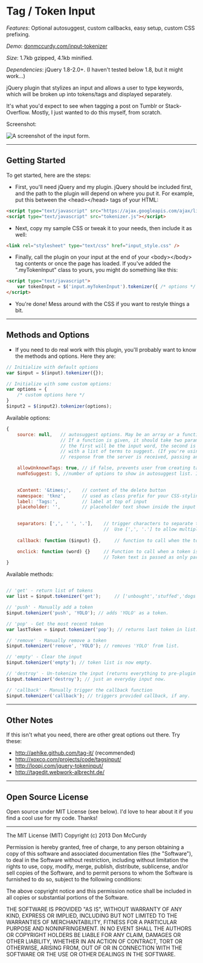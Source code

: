Tag / Token Input
===============

*Features*: Optional autosuggest, custom callbacks, easy setup, custom CSS prefixing.

*Demo*: [donmccurdy.com/input-tokenizer](https://www.donmccurdy.com/input-tokenizer/)

*Size*: 1.7kb gzipped, 4.1kb minified.

*Dependencies*: jQuery 1.8-2.0+. (I haven't tested below 1.8, but it might work...)

jQuery plugin that stylizes an input and allows a user to type keywords, which will be 
broken up into tokens/tags and displayed separately. 

It's what you'd expect to see when tagging a post on Tumblr or Stack-Overflow. Mostly, I 
just wanted to do this myself, from scratch.

Screenshot:

![A screenshot of the input form.](https://dl.dropboxusercontent.com/u/42869844/LTS/InputTokenizer%20v2.png)

- - -

## Getting Started

To get started, here are the steps:

* First, you'll need jQuery and my plugin. jQuery should be included first, 
and the path to the plugin will depend on where you put it. 
For example, put this between the \<head\>\</head\> tags of your HTML:

```html
<script type="text/javascript" src="https://ajax.googleapis.com/ajax/libs/jquery/1.9.1/jquery.min.js" ></script>
<script type="text/javascript" src="tokenizer.js"></script>
```

* Next, copy my sample CSS or tweak it to your needs, then include it as well:

```html
<link rel="stylesheet" type="text/css" href="input_style.css" />
```

* Finally, call the plugin on your input at the end of your \<body\>\</body\> tag 
contents or once the page has loaded. If you've added the ".myTokenInput" class 
to yours, you might do something like this:

```html
<script type="text/javascript">
	var tokenInput = $('input.myTokenInput').tokenizer({ /* options */ });
</script>
```

* You're done! Mess around with the CSS if you want to restyle things a bit.

- - -

## Methods and Options

* If you need to do real work with this plugin, you'll probably want to know the 
methods and options. Here they are:

```javascript
// Initialize with default options
var $input = $(input).tokenizer({});

// Initialize with some custom options:
var options = {
	/* custom options here */
}
$input2 = $(input2).tokenizer(options);

```

Available options:

```javascript
{
	source: null, 	// autosuggest options. May be an array or a function.
					// If a function is given, it should take two parameters: 
					// the first will be the input word, the second is a function which should be called
					// with a list of terms to suggest. (If you're using Ajax, call this function after your 
					// response from the server is received, passing an array as the only parameter.)

	allowUnknownTags: true, // if false, prevents user from creating tags not on the autosuggest list
	numToSuggest: 5, //number of options to show in autosuggest list. If 0, all results are shown.
	

	xContent: '&times;', 	// content of the delete button
	namespace: 'tknz', 		// used as class prefix for your CSS-styling pleasure.
	label: 'Tags:', 		// label at top of input
	placeholder: '', 		// placeholder text shown inside the input

	
	separators: [',', ' ', '.'],	// trigger characters to separate tokens. 
				  					// 	Use [',', '.'] to allow multiple words per tag.
				  	
	callback: function ($input) {}, 	// function to call when the token list changes. 

	onclick: function (word) {} 	// Function to call when a token is clicked. 
									// Token text is passed as only parameter.
}
```


Available methods:

```javascript

// 'get' - return list of tokens
var list = $input.tokenizer('get'); 	// ['unbought','stuffed','dogs']

// 'push' - Manually add a token
$input.tokenizer('push', 'YOLO'); // adds 'YOLO' as a token.

// 'pop' - Get the most recent token
var lastToken = $input.tokenizer('pop'); // returns last token in list.

// 'remove' - Manually remove a token
$input.tokenizer('remove', 'YOLO'); // removes 'YOLO' from list.

// 'empty' - Clear the input
$input.tokenizer('empty'); // token list is now empty.

// 'destroy' - Un-tokenize the input (returns everything to pre-plugin state)
$input.tokenizer('destroy'); // just an everyday input now.

// 'callback' - Manually trigger the callback function
$input.tokenizer('callback'); // triggers provided callback, if any.


```

- - -

## Other Notes

If this isn't what you need, there are other great options out there. Try these:

* http://aehlke.github.com/tag-it/ (recommended)
* http://xoxco.com/projects/code/tagsinput/
* http://loopj.com/jquery-tokeninput/
* http://tagedit.webwork-albrecht.de/

- - -

## Open Source License

Open source under MIT License (see below). I'd love to hear about it if you find a cool use for my code. Thanks! 

- - -

The MIT License (MIT)
Copyright (c) 2013 Don McCurdy

Permission is hereby granted, free of charge, to any person obtaining a copy of this software and associated documentation files (the "Software"), to deal in the Software without restriction, including without limitation the rights to use, copy, modify, merge, publish, distribute, sublicense, and/or sell copies of the Software, and to permit persons to whom the Software is furnished to do so, subject to the following conditions:

The above copyright notice and this permission notice shall be included in all copies or substantial portions of the Software.

THE SOFTWARE IS PROVIDED "AS IS", WITHOUT WARRANTY OF ANY KIND, EXPRESS OR IMPLIED, INCLUDING BUT NOT LIMITED TO THE WARRANTIES OF MERCHANTABILITY, FITNESS FOR A PARTICULAR PURPOSE AND NONINFRINGEMENT. IN NO EVENT SHALL THE AUTHORS OR COPYRIGHT HOLDERS BE LIABLE FOR ANY CLAIM, DAMAGES OR OTHER LIABILITY, WHETHER IN AN ACTION OF CONTRACT, TORT OR OTHERWISE, ARISING FROM, OUT OF OR IN CONNECTION WITH THE SOFTWARE OR THE USE OR OTHER DEALINGS IN THE SOFTWARE.
